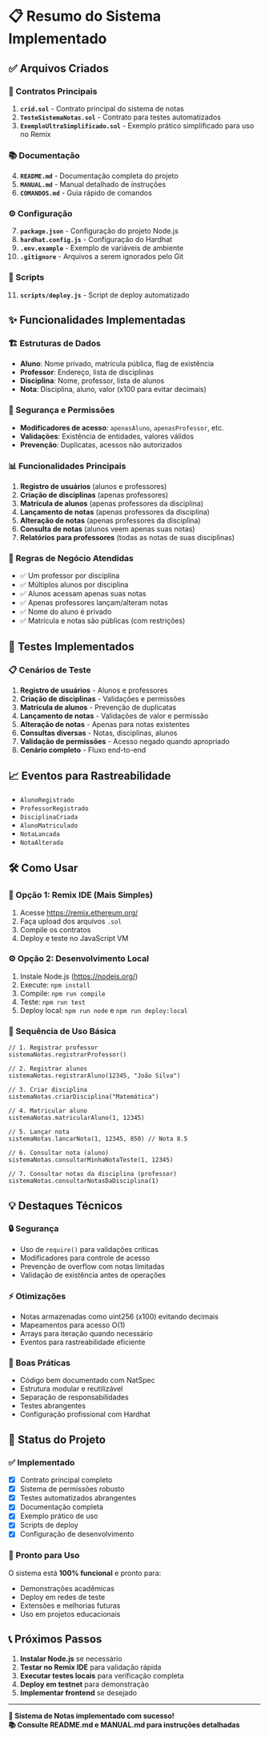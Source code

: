# 📋 Resumo do Sistema Implementado

## ✅ Arquivos Criados

### 📜 Contratos Principais
1. **`crid.sol`** - Contrato principal do sistema de notas
2. **`TesteSistemaNotas.sol`** - Contrato para testes automatizados
3. **`ExemploUltraSimplificado.sol`** - Exemplo prático simplificado para uso no Remix

### 📚 Documentação
4. **`README.md`** - Documentação completa do projeto
5. **`MANUAL.md`** - Manual detalhado de instruções
6. **`COMANDOS.md`** - Guia rápido de comandos

### ⚙️ Configuração
7. **`package.json`** - Configuração do projeto Node.js
8. **`hardhat.config.js`** - Configuração do Hardhat
9. **`.env.example`** - Exemplo de variáveis de ambiente
10. **`.gitignore`** - Arquivos a serem ignorados pelo Git

### 🚀 Scripts
11. **`scripts/deploy.js`** - Script de deploy automatizado

## ✨ Funcionalidades Implementadas

### 🏗️ Estruturas de Dados
- **Aluno**: Nome privado, matrícula pública, flag de existência
- **Professor**: Endereço, lista de disciplinas
- **Disciplina**: Nome, professor, lista de alunos
- **Nota**: Disciplina, aluno, valor (x100 para evitar decimais)

### 🔐 Segurança e Permissões
- **Modificadores de acesso**: `apenasAluno`, `apenasProfessor`, etc.
- **Validações**: Existência de entidades, valores válidos
- **Prevenção**: Duplicatas, acessos não autorizados

### 📊 Funcionalidades Principais
1. **Registro de usuários** (alunos e professores)
2. **Criação de disciplinas** (apenas professores)
3. **Matrícula de alunos** (apenas professores da disciplina)
4. **Lançamento de notas** (apenas professores da disciplina)
5. **Alteração de notas** (apenas professores da disciplina)
6. **Consulta de notas** (alunos veem apenas suas notas)
7. **Relatórios para professores** (todas as notas de suas disciplinas)

### 🎯 Regras de Negócio Atendidas
- ✅ Um professor por disciplina
- ✅ Múltiplos alunos por disciplina
- ✅ Alunos acessam apenas suas notas
- ✅ Apenas professores lançam/alteram notas
- ✅ Nome do aluno é privado
- ✅ Matrícula e notas são públicas (com restrições)

## 🧪 Testes Implementados

### 📋 Cenários de Teste
1. **Registro de usuários** - Alunos e professores
2. **Criação de disciplinas** - Validações e permissões
3. **Matrícula de alunos** - Prevenção de duplicatas
4. **Lançamento de notas** - Validações de valor e permissão
5. **Alteração de notas** - Apenas para notas existentes
6. **Consultas diversas** - Notas, disciplinas, alunos
7. **Validação de permissões** - Acesso negado quando apropriado
8. **Cenário completo** - Fluxo end-to-end

## 📈 Eventos para Rastreabilidade
- `AlunoRegistrado`
- `ProfessorRegistrado`
- `DisciplinaCriada`
- `AlunoMatriculado`
- `NotaLancada`
- `NotaAlterada`

## 🛠️ Como Usar

### 🚀 Opção 1: Remix IDE (Mais Simples)
1. Acesse https://remix.ethereum.org/
2. Faça upload dos arquivos `.sol`
3. Compile os contratos
4. Deploy e teste no JavaScript VM

### ⚙️ Opção 2: Desenvolvimento Local
1. Instale Node.js (https://nodejs.org/)
2. Execute: `npm install`
3. Compile: `npm run compile`
4. Teste: `npm run test`
5. Deploy local: `npm run node` e `npm run deploy:local`

### 📱 Sequência de Uso Básica
```solidity
// 1. Registrar professor
sistemaNotas.registrarProfessor()

// 2. Registrar alunos
sistemaNotas.registrarAluno(12345, "João Silva")

// 3. Criar disciplina
sistemaNotas.criarDisciplina("Matemática")

// 4. Matricular aluno
sistemaNotas.matricularAluno(1, 12345)

// 5. Lançar nota
sistemaNotas.lancarNota(1, 12345, 850) // Nota 8.5

// 6. Consultar nota (aluno)
sistemaNotas.consultarMinhaNotaTeste(1, 12345)

// 7. Consultar notas da disciplina (professor)
sistemaNotas.consultarNotasDaDisciplina(1)
```

## 💡 Destaques Técnicos

### 🔒 Segurança
- Uso de `require()` para validações críticas
- Modificadores para controle de acesso
- Prevenção de overflow com notas limitadas
- Validação de existência antes de operações

### ⚡ Otimizações
- Notas armazenadas como uint256 (x100) evitando decimais
- Mapeamentos para acesso O(1)
- Arrays para iteração quando necessário
- Eventos para rastreabilidade eficiente

### 🎨 Boas Práticas
- Código bem documentado com NatSpec
- Estrutura modular e reutilizável
- Separação de responsabilidades
- Testes abrangentes
- Configuração profissional com Hardhat

## 🎯 Status do Projeto

### ✅ Implementado
- [x] Contrato principal completo
- [x] Sistema de permissões robusto
- [x] Testes automatizados abrangentes
- [x] Documentação completa
- [x] Exemplo prático de uso
- [x] Scripts de deploy
- [x] Configuração de desenvolvimento

### 🚀 Pronto para Uso
O sistema está **100% funcional** e pronto para:
- Demonstrações acadêmicas
- Deploy em redes de teste
- Extensões e melhorias futuras
- Uso em projetos educacionais

## 📞 Próximos Passos

1. **Instalar Node.js** se necessário
2. **Testar no Remix IDE** para validação rápida
3. **Executar testes locais** para verificação completa
4. **Deploy em testnet** para demonstração
5. **Implementar frontend** se desejado

---

**🎉 Sistema de Notas implementado com sucesso!**  
**📚 Consulte README.md e MANUAL.md para instruções detalhadas**
